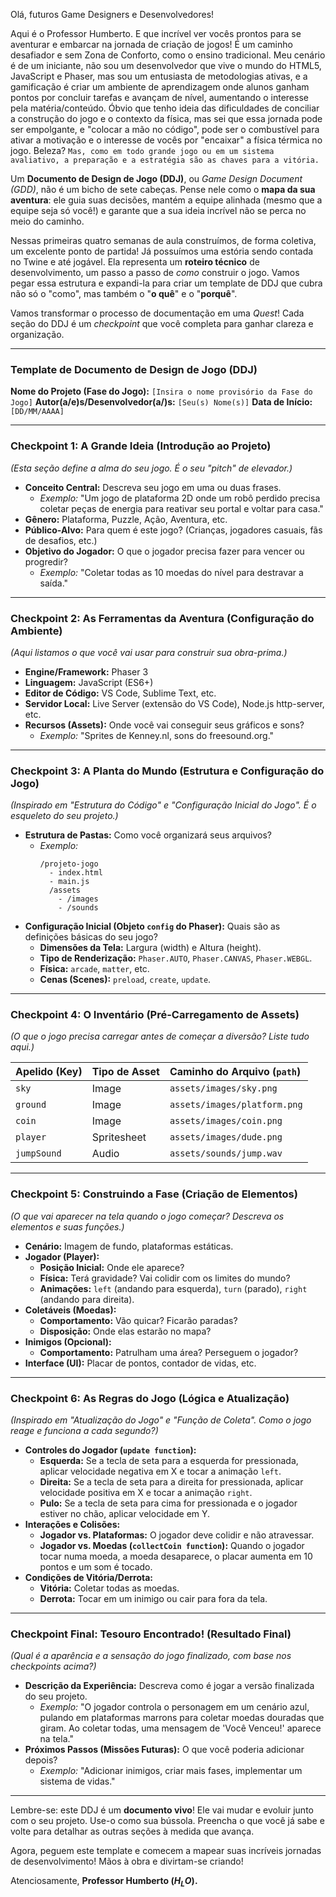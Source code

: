 Olá, futuros Game Designers e Desenvolvedores!

Aqui é o Professor Humberto. E que incrível ver vocês prontos para se aventurar e embarcar na jornada de criação de jogos! É  um caminho desafiador e sem Zona de Conforto, como o ensino tradicional. Meu cenário é de um iniciante, não sou um desenvolvedor que vive o mundo do HTML5, JavaScript e Phaser, mas sou um entusiasta de metodologias ativas, e a gamificação é criar um ambiente de aprendizagem onde alunos ganham pontos por concluir tarefas e avançam de nível, aumentando o interesse pela matéria/conteúdo. Óbvio que tenho ideia das dificuldades de conciliar a construção do jogo e o contexto da física, mas sei que essa jornada pode ser empolgante,  e "colocar a mão no código", pode ser o combustível para ativar a motivação e o interesse de vocês por "encaixar" a física térmica no jogo. Beleza?
`Mas, como em todo grande jogo ou em um sistema avaliativo, a preparação e a estratégia são as chaves para a vitória.`

Um **Documento de Design de Jogo (DDJ)**, ou *Game Design Document (GDD)*, não é um bicho de sete cabeças. Pense nele como o **mapa da sua aventura**: ele guia suas decisões, mantém a equipe alinhada (mesmo que a equipe seja só você!) e garante que a sua ideia incrível não se perca no meio do caminho.

Nessas primeiras quatro semanas de aula construímos, de forma coletiva, um excelente ponto de partida! Já possuímos uma estória sendo contada no Twine e até jogável. Ela representa um **roteiro técnico** de desenvolvimento, um passo a passo de *como* construir o jogo. Vamos pegar essa estrutura e expandi-la para criar um template de DDJ que cubra não só o "como", mas também o "**o quê**" e o "**porquê**".

Vamos transformar o processo de documentação em uma *Quest*! Cada seção do DDJ é um *checkpoint* que você completa para ganhar clareza e organização.

---

### Template de Documento de Design de Jogo (DDJ)

**Nome do Projeto (Fase do Jogo):** `[Insira o nome provisório da Fase do Jogo]`
**Autor(a/e)s/Desenvolvedor(a/)s:** `[Seu(s) Nome(s)]`
**Data de Início:** `[DD/MM/AAAA]`

---

### Checkpoint 1: A Grande Ideia (Introdução ao Projeto)

*(Esta seção define a alma do seu jogo. É o seu "pitch" de elevador.)*

*   **Conceito Central:** Descreva seu jogo em uma ou duas frases.
    *   *Exemplo:* "Um jogo de plataforma 2D onde um robô perdido precisa coletar peças de energia para reativar seu portal e voltar para casa."
*   **Gênero:** Plataforma, Puzzle, Ação, Aventura, etc.
*   **Público-Alvo:** Para quem é este jogo? (Crianças, jogadores casuais, fãs de desafios, etc.)
*   **Objetivo do Jogador:** O que o jogador precisa fazer para vencer ou progredir?
    *   *Exemplo:* "Coletar todas as 10 moedas do nível para destravar a saída."

---

### Checkpoint 2: As Ferramentas da Aventura (Configuração do Ambiente)

*(Aqui listamos o que você vai usar para construir sua obra-prima.)*

*   **Engine/Framework:** Phaser 3
*   **Linguagem:** JavaScript (ES6+)
*   **Editor de Código:** VS Code, Sublime Text, etc.
*   **Servidor Local:** Live Server (extensão do VS Code), Node.js http-server, etc.
*   **Recursos (Assets):** Onde você vai conseguir seus gráficos e sons?
    *   *Exemplo:* "Sprites de Kenney.nl, sons do freesound.org."

---

### Checkpoint 3: A Planta do Mundo (Estrutura e Configuração do Jogo)

*(Inspirado em "Estrutura do Código" e "Configuração Inicial do Jogo". É o esqueleto do seu projeto.)*

*   **Estrutura de Pastas:** Como você organizará seus arquivos?
    *   *Exemplo:*
        ```
        /projeto-jogo
          - index.html
          - main.js
          /assets
            - /images
            - /sounds
        ```
*   **Configuração Inicial (Objeto `config` do Phaser):** Quais são as definições básicas do seu jogo?
    *   **Dimensões da Tela:** Largura (width) e Altura (height).
    *   **Tipo de Renderização:** `Phaser.AUTO`, `Phaser.CANVAS`, `Phaser.WEBGL`.
    *   **Física:** `arcade`, `matter`, etc.
    *   **Cenas (Scenes):** `preload`, `create`, `update`.

---

### Checkpoint 4: O Inventário (Pré-Carregamento de Assets)

*(O que o jogo precisa carregar antes de começar a diversão? Liste tudo aqui.)*

| Apelido (Key) | Tipo de Asset | Caminho do Arquivo (`path`) |
| :--- | :--- | :--- |
| `sky` | Image | `assets/images/sky.png` |
| `ground` | Image | `assets/images/platform.png` |
| `coin` | Image | `assets/images/coin.png` |
| `player` | Spritesheet | `assets/images/dude.png` |
| `jumpSound` | Audio | `assets/sounds/jump.wav` |

---

### Checkpoint 5: Construindo a Fase (Criação de Elementos)

*(O que vai aparecer na tela quando o jogo começar? Descreva os elementos e suas funções.)*

*   **Cenário:** Imagem de fundo, plataformas estáticas.
*   **Jogador (Player):**
    *   **Posição Inicial:** Onde ele aparece?
    *   **Física:** Terá gravidade? Vai colidir com os limites do mundo?
    *   **Animações:** `left` (andando para esquerda), `turn` (parado), `right` (andando para direita).
*   **Coletáveis (Moedas):**
    *   **Comportamento:** Vão quicar? Ficarão paradas?
    *   **Disposição:** Onde elas estarão no mapa?
*   **Inimigos (Opcional):**
    *   **Comportamento:** Patrulham uma área? Perseguem o jogador?
*   **Interface (UI):** Placar de pontos, contador de vidas, etc.

---

### Checkpoint 6: As Regras do Jogo (Lógica e Atualização)

*(Inspirado em "Atualização do Jogo" e "Função de Coleta". Como o jogo reage e funciona a cada segundo?)*

*   **Controles do Jogador (`update function`):**
    *   **Esquerda:** Se a tecla de seta para a esquerda for pressionada, aplicar velocidade negativa em X e tocar a animação `left`.
    *   **Direita:** Se a tecla de seta para a direita for pressionada, aplicar velocidade positiva em X e tocar a animação `right`.
    *   **Pulo:** Se a tecla de seta para cima for pressionada e o jogador estiver no chão, aplicar velocidade em Y.
*   **Interações e Colisões:**
    *   **Jogador vs. Plataformas:** O jogador deve colidir e não atravessar.
    *   **Jogador vs. Moedas (`collectCoin function`):** Quando o jogador tocar numa moeda, a moeda desaparece, o placar aumenta em 10 pontos e um som é tocado.
*   **Condições de Vitória/Derrota:**
    *   **Vitória:** Coletar todas as moedas.
    *   **Derrota:** Tocar em um inimigo ou cair para fora da tela.

---

### Checkpoint Final: Tesouro Encontrado! (Resultado Final)

*(Qual é a aparência e a sensação do jogo finalizado, com base nos checkpoints acima?)*

*   **Descrição da Experiência:** Descreva como é jogar a versão finalizada do seu projeto.
    *   *Exemplo:* "O jogador controla o personagem em um cenário azul, pulando em plataformas marrons para coletar moedas douradas que giram. Ao coletar todas, uma mensagem de 'Você Venceu!' aparece na tela."
*   **Próximos Passos (Missões Futuras):** O que você poderia adicionar depois?
    *   *Exemplo:* "Adicionar inimigos, criar mais fases, implementar um sistema de vidas."

---

Lembre-se: este DDJ é um **documento vivo**! Ele vai mudar e evoluir junto com o seu projeto. Use-o como sua bússola. Preencha o que você já sabe e volte para detalhar as outras seções à medida que avança.

Agora, peguem este template e comecem a mapear suas incríveis jornadas de desenvolvimento! Mãos à obra e divirtam-se criando!

Atenciosamente,
**Professor Humberto ($H_LO$).**